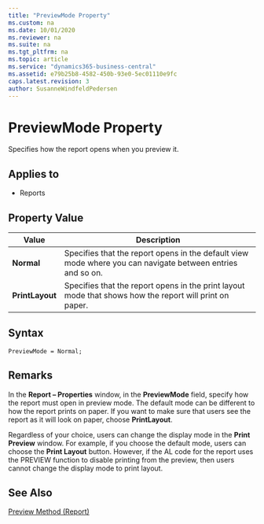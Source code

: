 ```yaml
---
title: "PreviewMode Property"
ms.custom: na
ms.date: 10/01/2020
ms.reviewer: na
ms.suite: na
ms.tgt_pltfrm: na
ms.topic: article
ms.service: "dynamics365-business-central"
ms.assetid: e79b25b8-4582-450b-93e0-5ec01110e9fc
caps.latest.revision: 3
author: SusanneWindfeldPedersen
---
```


# PreviewMode Property

Specifies how the report opens when you preview it.  

## Applies to  

- Reports  

## Property Value  

|Value|Description|  
|-----------|-----------------|  
|**Normal**|Specifies that the report opens in the default view mode where you can navigate between entries and so on.|  
|**PrintLayout**|Specifies that the report opens in the print layout mode that shows how the report will print on paper.|  

## Syntax

```AL
PreviewMode = Normal;
```

## Remarks  

In the **Report – Properties** window, in the **PreviewMode** field, specify how the report must open in preview mode. The default mode can be different to how the report prints on paper. If you want to make sure that users see the report as it will look on paper, choose **PrintLayout**.  

Regardless of your choice, users can change the display mode in the **Print Preview** window. For example, if you choose the default mode, users can choose the **Print Layout** button. However, if the AL code for the report uses the PREVIEW function to disable printing from the preview, then users cannot change the display mode to print layout.  

## See Also  
<!--
 [Report Design Overview](../devenv-report-design-overview.md)   
 [Designing Reports](../devenv-designing-reports.md)   
 [Printing Reports](../devenv-printing-reports.md) -->  
[Preview Method (Report)](../methods-auto/report/reportinstance-preview-method.md)
